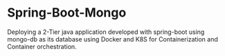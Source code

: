 # Spring-Boot-Mongo
Deploying a 2-Tier java application developed with spring-boot using mongo-db as its database using Docker and K8S for Containerization and Container orchestration.
